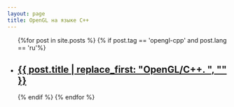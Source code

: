 ```yaml
---
layout: page
title: OpenGL на языке C++
---
```


<ul>
{%for post in site.posts %}
    {% if post.tag == 'opengl-cpp' and post.lang == 'ru'%}
        <li>
            <h2><a href="{{ post.url | prepend: site.baseurl | replace: '//', '/' }}">{{ post.title | replace_first: "OpenGL/C++. ", "" }}</a></h2>
        </li>
    {% endif %}
{% endfor %}
</ul>
